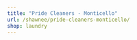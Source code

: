 ```yaml
---
title: "Pride Cleaners - Monticello"
url: /shawnee/pride-cleaners-monticello/
shop: laundry
---
```

